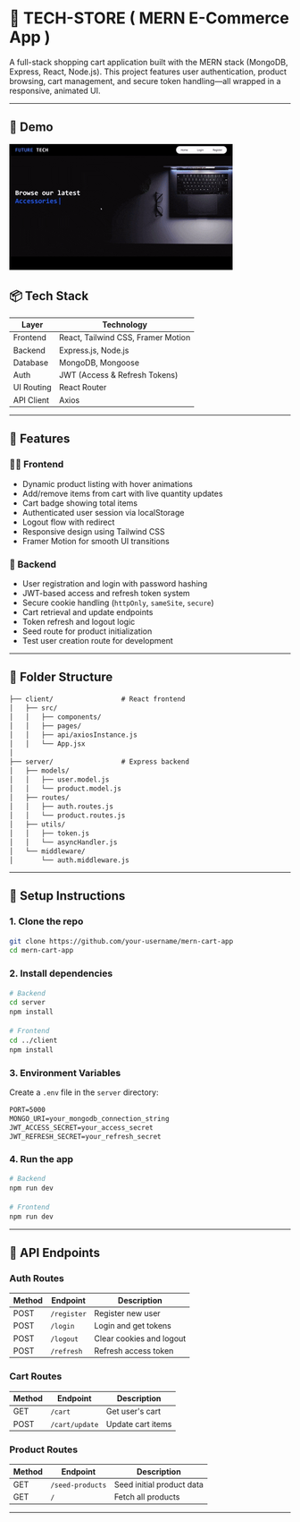 

# 🛒 TECH-STORE ( MERN E-Commerce App )

A full-stack shopping cart application built with the MERN stack (MongoDB, Express, React, Node.js). This project features user authentication, product browsing, cart management, and secure token handling—all wrapped in a responsive, animated UI.

---
## 🚀 Demo
![Demo](Tech.gif)

## 📦 Tech Stack

| Layer       | Technology                          |
|-------------|--------------------------------------|
| Frontend    | React, Tailwind CSS, Framer Motion   |
| Backend     | Express.js, Node.js                  |
| Database    | MongoDB, Mongoose                    |
| Auth        | JWT (Access & Refresh Tokens)        |
| UI Routing  | React Router                         |
| API Client  | Axios                                |

---



## 🚀 Features

### 🧑‍💻 Frontend

- Dynamic product listing with hover animations
- Add/remove items from cart with live quantity updates
- Cart badge showing total items
- Authenticated user session via localStorage
- Logout flow with redirect
- Responsive design using Tailwind CSS
- Framer Motion for smooth UI transitions

### 🔐 Backend

- User registration and login with password hashing
- JWT-based access and refresh token system
- Secure cookie handling (`httpOnly`, `sameSite`, `secure`)
- Cart retrieval and update endpoints
- Token refresh and logout logic
- Seed route for product initialization
- Test user creation route for development

---

## 📁 Folder Structure

```
├── client/                 # React frontend
│   ├── src/
│   │   ├── components/
│   │   ├── pages/
│   │   ├── api/axiosInstance.js
│   │   └── App.jsx
│
├── server/                 # Express backend
│   ├── models/
│   │   ├── user.model.js
│   │   └── product.model.js
│   ├── routes/
│   │   ├── auth.routes.js
│   │   └── product.routes.js
│   ├── utils/
│   │   ├── token.js
│   │   └── asyncHandler.js
│   └── middleware/
│       └── auth.middleware.js
```

---

## 🔧 Setup Instructions

### 1. Clone the repo

```bash
git clone https://github.com/your-username/mern-cart-app
cd mern-cart-app
```

### 2. Install dependencies

```bash
# Backend
cd server
npm install

# Frontend
cd ../client
npm install
```

### 3. Environment Variables

Create a `.env` file in the `server` directory:

```env
PORT=5000
MONGO_URI=your_mongodb_connection_string
JWT_ACCESS_SECRET=your_access_secret
JWT_REFRESH_SECRET=your_refresh_secret
```

### 4. Run the app

```bash
# Backend
npm run dev

# Frontend
npm run dev
```

---

## 📌 API Endpoints

### Auth Routes

| Method | Endpoint         | Description               |
|--------|------------------|---------------------------|
| POST   | `/register`      | Register new user         |
| POST   | `/login`         | Login and get tokens      |
| POST   | `/logout`        | Clear cookies and logout  |
| POST   | `/refresh`       | Refresh access token      |

### Cart Routes

| Method | Endpoint         | Description               |
|--------|------------------|---------------------------|
| GET    | `/cart`          | Get user's cart           |
| POST   | `/cart/update`   | Update cart items         |

### Product Routes

| Method | Endpoint             | Description                     |
|--------|----------------------|---------------------------------|
| GET    | `/seed-products`     | Seed initial product data       |
| GET    | `/`                  | Fetch all products              |


---


